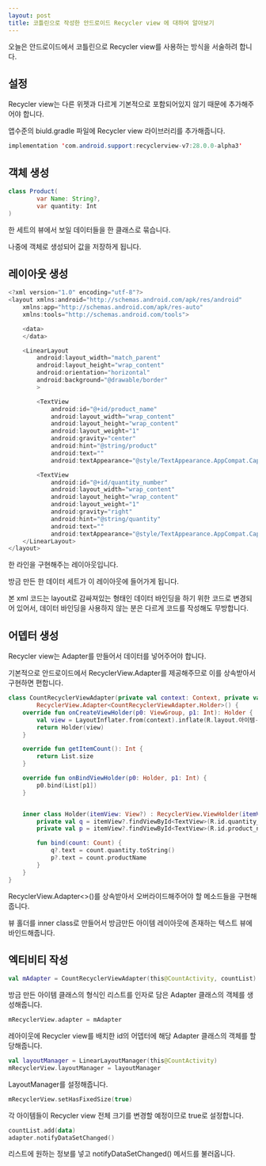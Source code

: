 ```yaml
---
layout: post
title: 코틀린으로 작성한 안드로이드 Recycler view 에 대하여 알아보기
---
```


오늘은 안드로이드에서 코틀린으로 Recycler view를 사용하는 방식을 서술하려 합니다.

## 설정

Recycler view는 다른 위젯과 다르게 기본적으로 포함되어있지 않기 때문에 추가해주어야 합니다.

앱수준의 biuld.gradle 파일에 Recycler view 라이브러리를 추가해줍니다.

```java
implementation 'com.android.support:recyclerview-v7:28.0.0-alpha3'
```

## 객체 생성 

```java
class Product(
        var Name: String?,
        var quantity: Int
)
```

한 세트의 뷰에서 보일 데이터들을 한 클래스로 묶습니다.

나중에 객체로 생성되어 값을 저장하게 됩니다.

## 레이아웃 생성

```java
<?xml version="1.0" encoding="utf-8"?>
<layout xmlns:android="http://schemas.android.com/apk/res/android"
    xmlns:app="http://schemas.android.com/apk/res-auto"
    xmlns:tools="http://schemas.android.com/tools">

    <data>
    </data>

    <LinearLayout
        android:layout_width="match_parent"
        android:layout_height="wrap_content"
        android:orientation="horizontal"
        android:background="@drawable/border"
        >

        <TextView
            android:id="@+id/product_name"
            android:layout_width="wrap_content"
            android:layout_height="wrap_content"
            android:layout_weight="1"
            android:gravity="center"
            android:hint="@string/product"
            android:text=""
            android:textAppearance="@style/TextAppearance.AppCompat.Caption" />

        <TextView
            android:id="@+id/quantity_number"
            android:layout_width="wrap_content"
            android:layout_height="wrap_content"
            android:layout_weight="1"
            android:gravity="right"
            android:hint="@string/quantity"
            android:text=""
            android:textAppearance="@style/TextAppearance.AppCompat.Caption" />
    </LinearLayout>
</layout>
```

한 라인을 구현해주는 레이아웃입니다.

방금 만든 한 데이터 세트가 이 레이아웃에 들어가게 됩니다.

본 xml 코드는 layout로 감싸져있는 형태인 데이터 바인딩을 하기 위한 코드로 변경되어 있어서, 데이터 바인딩을 사용하지 않는 분은 다르게 코드를 작성해도 무방합니다.

## 어뎁터 생성

Recycler view는 Adapter를 만들어서 데이터를 넣어주어야 합니다.

기본적으로 안드로이드에서 RecyclerView.Adapter를 제공해주므로 이를 상속받아서 구현하면 편합니다.

```kotlin
class CountRecyclerViewAdapter(private val context: Context, private val List: ArrayList<Count>) :
        RecyclerView.Adapter<CountRecyclerViewAdapter.Holder>() {
    override fun onCreateViewHolder(p0: ViewGroup, p1: Int): Holder {
        val view = LayoutInflater.from(context).inflate(R.layout.아이템-레이아웃)))), p0, false)
        return Holder(view)
    }

    override fun getItemCount(): Int {
        return List.size    
    }

    override fun onBindViewHolder(p0: Holder, p1: Int) {
        p0.bind(List[p1])
    }


    inner class Holder(itemView: View?) : RecyclerView.ViewHolder(itemView!!) {
        private val q = itemView?.findViewById<TextView>(R.id.quantity_number)
        private val p = itemView?.findViewById<TextView>(R.id.product_name)

        fun bind(count: Count) {
            q?.text = count.quantity.toString()
            p?.text = count.productName
        }
    }
}
```

RecyclerView.Adapter<>()를 상속받아서 오버라이드해주어야 할 메소드들을 구현해줍니다.

뷰 홀더를 inner class로 만들어서 방금만든 아이템 레이아웃에 존재하는 텍스트 뷰에 바인드해줍니다.


## 엑티비티 작성

```kotlin
val mAdapter = CountRecyclerViewAdapter(this@CountActivity, countList)
```

방금 만든 아이템 클래스의 형식인 리스트를 인자로 담은 Adapter 클래스의 객체를 생성해줍니다. 

```kotlin
mRecyclerView.adapter = mAdapter
```

레아이웃에 Recycler view를 배치한 id의 어뎁터에 해당 Adapter 클래스의 객체를 할당해줍니다.

```kotlin
val layoutManager = LinearLayoutManager(this@CountActivity)
mRecyclerView.layoutManager = layoutManager
```

LayoutManager를 설정해줍니다.

```kotlin
mRecyclerView.setHasFixedSize(true)
```

각 아이템들이 Recycler view 전체 크기를 변경할 예정이므로 true로 설정합니다.

```kotlin
countList.add(data)
adapter.notifyDataSetChanged()
```

리스트에 원하는 정보를 넣고 notifyDataSetChanged() 메서드를 불러옵니다.